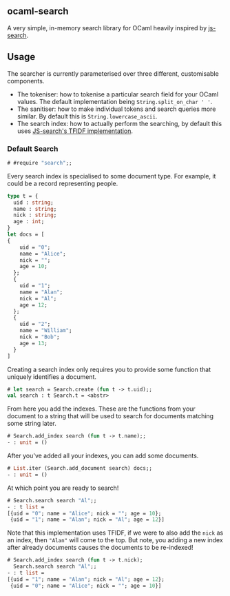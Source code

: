 ocaml-search
------------

A very simple, in-memory search library for OCaml heavily inspired by [js-search](https://github.com/bvaughn/js-search).

## Usage

The searcher is currently parameterised over three different, customisable components.

 - The tokeniser: how to tokenise a particular search field for your OCaml values. The default implementation being `String.split_on_char ' '`.
 - The sanitiser: how to make individual tokens and search queries more similar. By default this is `String.lowercase_ascii`.
 - The search index: how to actually perform the searching, by default this uses [JS-search's TFIDF implementation]().

### Default Search

```ocaml
# #require "search";;
```

Every search index is specialised to some document type. For example, it could be a record representing people.

```ocaml
type t = {
  uid : string;
  name : string;
  nick : string;
  age : int;
}
let docs = [
{
    uid = "0";
    name = "Alice";
    nick = "";
    age = 10;
  };
  {
    uid = "1";
    name = "Alan";
    nick = "Al";
    age = 12;
  };
  {
    uid = "2";
    name = "William";
    nick = "Bob";
    age = 13;
  }
]
```

Creating a search index only requires you to provide some function that uniquely identifies a document.

```ocaml
# let search = Search.create (fun t -> t.uid);;
val search : t Search.t = <abstr>
```

From here you add the indexes. These are the functions from your document to a string that will be used to search for documents matching some string later.

```ocaml
# Search.add_index search (fun t -> t.name);;
- : unit = ()
```

After you've added all your indexes, you can add some documents.

```ocaml
# List.iter (Search.add_document search) docs;;
- : unit = ()
```

At which point you are ready to search!

```ocaml
# Search.search search "Al";;
- : t list =
[{uid = "0"; name = "Alice"; nick = ""; age = 10};
 {uid = "1"; name = "Alan"; nick = "Al"; age = 12}]
```

Note that this implementation uses TFIDF, if we were to also add the `nick` as an index, then `"Alan"` will come to the top. But note, you adding a new index after already documents causes the documents to be re-indexed!

```ocaml
# Search.add_index search (fun t -> t.nick);
  Search.search search "Al";;
- : t list =
[{uid = "1"; name = "Alan"; nick = "Al"; age = 12};
 {uid = "0"; name = "Alice"; nick = ""; age = 10}]
```
